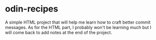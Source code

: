 # odin-recipes

A simple HTML project that will help me learn how to 
craft better commit messages. As for the HTML part, I 
probably won't be learning much but I will come back
to add notes at the end of the project.